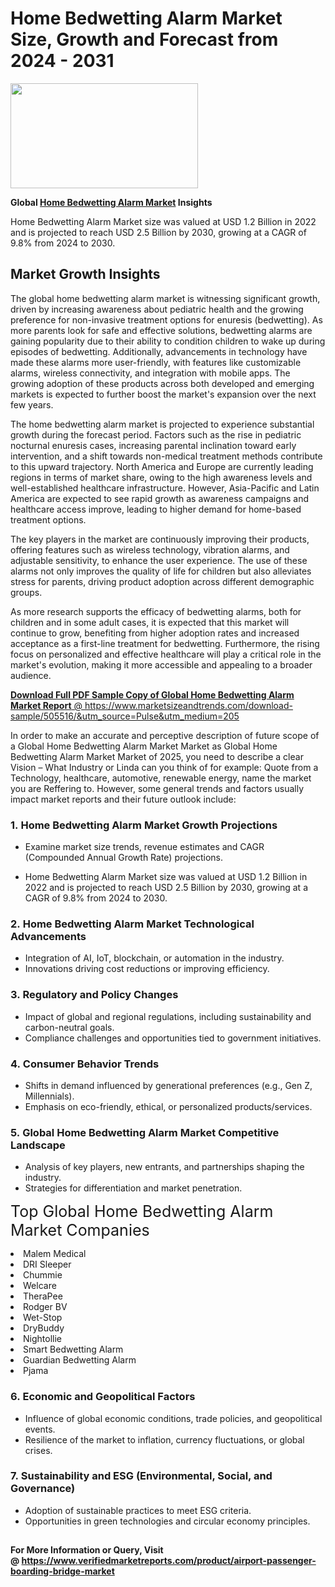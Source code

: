 <H1>Home Bedwetting Alarm Market Size, Growth and Forecast from 2024 - 2031</H1><img class="aligncenter size-medium wp-image-584254" src="https://thirdeyenews.in/wp-content/uploads/2024/09/Global-Market-Research-300x168.jpeg" alt="" width="300" height="168" /><p><strong>Global&nbsp;<a href="https://www.marketsizeandtrends.com/download-sample/505516/&amp;utm_source=Pulse&amp;utm_medium=205">Home Bedwetting Alarm Market</a> Insights</strong></p><p>Home Bedwetting Alarm Market size was valued at USD 1.2 Billion in 2022 and is projected to reach USD 2.5 Billion by 2030, growing at a CAGR of 9.8% from 2024 to 2030.</p><p><h2>Market Growth Insights</h2> <p>The global home bedwetting alarm market is witnessing significant growth, driven by increasing awareness about pediatric health and the growing preference for non-invasive treatment options for enuresis (bedwetting). As more parents look for safe and effective solutions, bedwetting alarms are gaining popularity due to their ability to condition children to wake up during episodes of bedwetting. Additionally, advancements in technology have made these alarms more user-friendly, with features like customizable alarms, wireless connectivity, and integration with mobile apps. The growing adoption of these products across both developed and emerging markets is expected to further boost the market's expansion over the next few years.</p> <p><a href="#"></a></p> <p>The home bedwetting alarm market is projected to experience substantial growth during the forecast period. Factors such as the rise in pediatric nocturnal enuresis cases, increasing parental inclination toward early intervention, and a shift towards non-medical treatment methods contribute to this upward trajectory. North America and Europe are currently leading regions in terms of market share, owing to the high awareness levels and well-established healthcare infrastructure. However, Asia-Pacific and Latin America are expected to see rapid growth as awareness campaigns and healthcare access improve, leading to higher demand for home-based treatment options.</p> <p>The key players in the market are continuously improving their products, offering features such as wireless technology, vibration alarms, and adjustable sensitivity, to enhance the user experience. The use of these alarms not only improves the quality of life for children but also alleviates stress for parents, driving product adoption across different demographic groups.</p> <p>As more research supports the efficacy of bedwetting alarms, both for children and in some adult cases, it is expected that this market will continue to grow, benefiting from higher adoption rates and increased acceptance as a first-line treatment for bedwetting. Furthermore, the rising focus on personalized and effective healthcare will play a critical role in the market's evolution, making it more accessible and appealing to a broader audience.</p> <p><a href="#"></p><p><span class=""><strong>Download Full PDF Sample Copy of Global Home Bedwetting Alarm Market Report</strong> @ <a href="https://www.marketsizeandtrends.com/download-sample/505516/&amp;utm_source=Pulse&amp;utm_medium=205" target="_blank">https://www.marketsizeandtrends.com/download-sample/505516/&amp;utm_source=Pulse&amp;utm_medium=205</a></span></p><p>In order to make an accurate and perceptive description of future scope of a Global&nbsp;Home Bedwetting Alarm Market Market as Global&nbsp;Home Bedwetting Alarm Market Market of 2025, you need to describe a clear Vision &ndash; What Industry or Linda can you think of for example: Quote from a Technology, healthcare, automotive, renewable energy, name the market you are Reffering to. However, some general trends and factors usually impact market reports and their future outlook include:</p><h3>1.&nbsp;<strong>Home Bedwetting Alarm Market Growth Projections</strong></h3><ul><li>Examine market size trends, revenue estimates and CAGR (Compounded Annual Growth Rate) projections.</li><li><p>Home Bedwetting Alarm Market size was valued at USD 1.2 Billion in 2022 and is projected to reach USD 2.5 Billion by 2030, growing at a CAGR of 9.8% from 2024 to 2030.</p></li></ul><h3>2.&nbsp;<strong>Home Bedwetting Alarm Market Technological Advancements</strong></h3><ul><li>Integration of AI, IoT, blockchain, or automation in the industry.</li><li>Innovations driving cost reductions or improving efficiency.</li></ul><h3>3.&nbsp;<strong>Regulatory and Policy Changes</strong></h3><ul><li>Impact of global and regional regulations, including sustainability and carbon-neutral goals.</li><li>Compliance challenges and opportunities tied to government initiatives.</li></ul><h3>4.&nbsp;<strong>Consumer Behavior Trends</strong></h3><ul><li>Shifts in demand influenced by generational preferences (e.g., Gen Z, Millennials).</li><li>Emphasis on eco-friendly, ethical, or personalized products/services.</li></ul><h3>5.&nbsp;<strong>Global Home Bedwetting Alarm Market Competitive Landscape</strong></h3><ul><li>Analysis of key players, new entrants, and partnerships shaping the industry.</li><li>Strategies for differentiation and market penetration.</li></ul><p data-pm-slice="1 1 []"><span style="color: inherit; font-family: inherit; font-size: 25px;">Top Global Home Bedwetting Alarm Market Companies</span></p><div class="" data-test-id=""><p><li>Malem Medical</li><li> DRI Sleeper</li><li> Chummie</li><li> Welcare</li><li> TheraPee</li><li> Rodger BV</li><li> Wet-Stop</li><li> DryBuddy</li><li> Nightollie</li><li> Smart Bedwetting Alarm</li><li> Guardian Bedwetting Alarm</li><li> Pjama</li></p></div><h3>6.&nbsp;<strong>Economic and Geopolitical Factors</strong></h3><ul><li>Influence of global economic conditions, trade policies, and geopolitical events.</li><li>Resilience of the market to inflation, currency fluctuations, or global crises.</li></ul><h3>7.&nbsp;<strong>Sustainability and ESG (Environmental, Social, and Governance)</strong></h3><ul><li>Adoption of sustainable practices to meet ESG criteria.</li><li>Opportunities in green technologies and circular economy principles.</li></ul><h2><strong style="font-size: 14px;">For More Information or Query, Visit @&nbsp;</strong><a style="background-color: #ffffff; font-size: 14px;" href="https://www.marketsizeandtrends.com/report/home-bedwetting-alarm-market/" target="_blank">https://www.verifiedmarketreports.com/product/airport-passenger-boarding-bridge-market</a></h2>
